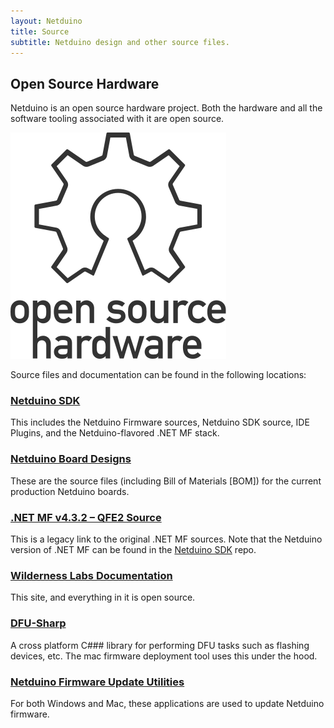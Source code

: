 ```yaml
---
layout: Netduino
title: Source
subtitle: Netduino design and other source files.
---
```


## Open Source Hardware

Netduino is an open source hardware project. Both the hardware and all the software tooling associated with it are open source.

![](oshw-logo-outline.svg)

Source files and documentation can be found in the following locations:

### [Netduino SDK](https://github.com/WildernessLabs/Netduino_SDK)

This includes the Netduino Firmware sources, Netduino SDK source, IDE Plugins, and the Netduino-flavored .NET MF stack.

### [Netduino Board Designs](https://github.com/WildernessLabs/Netduino_Hardware)

These are the source files (including Bill of Materials [BOM]) for the current production Netduino boards.

### [.NET MF v4.3.2 – QFE2 Source](http://netmf.codeplex.com/releases/view/118283)

This is a legacy link to the original .NET MF sources. Note that the Netduino version of .NET MF can be found in the [Netduino SDK](https://github.com/WildernessLabs/Netduino_SDK) repo.


### [Wilderness Labs Documentation](https://github.com/WildernessLabs/Documentation)

This site, and everything in it is open source.

### [DFU-Sharp](https://github.com/WildernessLabs/DFU-Sharp)

A cross platform C### library for performing DFU tasks such as flashing devices, etc. The mac firmware deployment tool uses this under the hood.

### [Netduino Firmware Update Utilities](https://github.com/WildernessLabs/Netduino-Updater)

For both Windows and Mac, these applications are used to update Netduino firmware.
